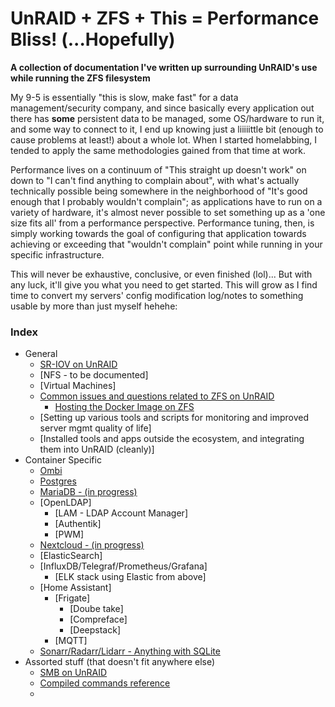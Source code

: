 # UnRAID + ZFS + This = Performance Bliss! (...Hopefully)

**A collection of documentation I've written up surrounding UnRAID's use while running the ZFS filesystem**

My 9-5 is essentially "this is slow, make fast" for a data management/security company, and since basically every application out there has **some** persistent data to be managed, some OS/hardware to run it, and some way to connect to it, I end up knowing just a liiiiittle bit (enough to cause problems at least!) about a whole lot. When I started homelabbing, I tended to apply the same methodologies gained from that time at work.

Performance lives on a continuum of "This straight up doesn't work" on down to "I can't find anything to complain about", with what's actually technically possible being somewhere in the neighborhood of "It's good enough that I probably wouldn't complain"; as applications have to run on a variety of hardware, it's almost never possible to set something up as a 'one size fits all' from a performance perspective. Performance tuning, then, is simply working towards the goal of configuring that application towards achieving or exceeding that "wouldn't complain" point while running in your specific infrastructure.

This will never be exhaustive, conclusive, or even finished (lol)... But with any luck, it'll give you what you need to get started. This will grow as I find time to convert my servers' config modification log/notes to something usable by more than just myself hehehe:

### Index
* General
  * [SR-IOV on UnRAID](https://forums.unraid.net/topic/103323-how-to-using-sr-iov-in-unraid-with-1gb10gb40gb-network-interface-cards-nics/)
  * [NFS - to be documented]
  * [Virtual Machines]
  * [Common issues and questions related to ZFS on UnRAID](https://github.com/teambvd/UnRAID-Performance-Compendium/blob/main/general/commonIssues.md)
    * [Hosting the Docker Image on ZFS](https://github.com/teambvd/UnRAID-Performance-Compendium/blob/main/general/DockerImageOnZFS.md)
  * [Setting up various tools and scripts for monitoring and improved server mgmt quality of life]
  * [Installed tools and apps outside the ecosystem, and integrating them into UnRAID (cleanly)]
* Container Specific
  * [Ombi](https://github.com/teambvd/unraid-zfs-docs/blob/main/containers/ombi.md)
  * [Postgres](https://github.com/teambvd/unraid-zfs-docs/blob/main/containers/postgres.md)
  * [MariaDB - (in progress)](https://github.com/teambvd/UnRAID-Performance-Compendium/blob/main/containers/MariaDbAndMySql.md)
  * [OpenLDAP]
    * [LAM - LDAP Account Manager]
    * [Authentik]
    * [PWM]
  * [Nextcloud - (in progress)](https://github.com/teambvd/unraid_docs-ZFS_and_Containers/blob/main/containers/nextcloud.md)
  * [ElasticSearch]
  * [InfluxDB/Telegraf/Prometheus/Grafana]
    * [ELK stack using Elastic from above]
  * [Home Assistant]
    * [Frigate]
      * [Doube take]
      * [Compreface]
      * [Deepstack]
    * [MQTT]
  * [Sonarr/Radarr/Lidarr - Anything with SQLite](https://github.com/teambvd/unraid-zfs-docs/blob/main/containers/sonarrRadarrLidarr.md)
* Assorted stuff (that doesn't fit anywhere else)
  * [SMB on UnRAID](https://forums.unraid.net/topic/97165-smb-performance-tuning/)
  * [Compiled commands reference](https://github.com/teambvd/UnRAID-Performance-Compendium/blob/main/general/helpfulCommands.md)
  * 
  
